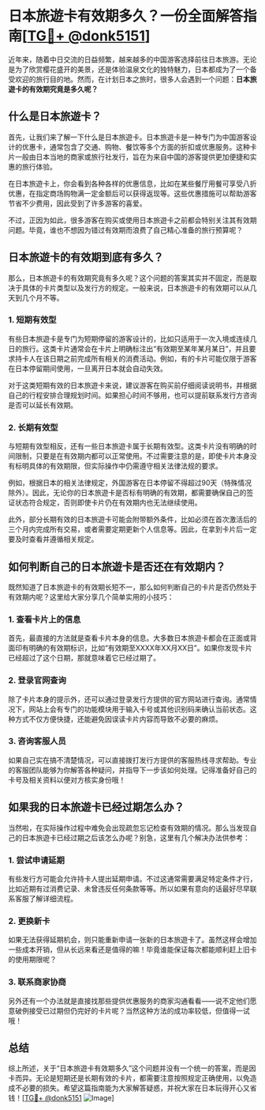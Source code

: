 # 日本旅遊卡有效期多久？一份全面解答指南[[TG💪+ @donk5151](https://t.me/s/donk5151)]

近年来，随着中日交流的日益频繁，越来越多的中国游客选择前往日本旅游。无论是为了欣赏樱花盛开的美景，还是体验温泉文化的独特魅力，日本都成为了一个备受欢迎的旅行目的地。然而，在计划日本之旅时，很多人会遇到一个问题：**日本旅遊卡的有效期究竟是多久呢？**

## 什么是日本旅遊卡？

首先，让我们来了解一下什么是日本旅遊卡。日本旅遊卡是一种专门为中国游客设计的优惠卡，通常包含了交通、购物、餐饮等多个方面的折扣或优惠服务。这种卡片一般由日本当地的商家或旅行社发行，旨在为来自中国的游客提供更加便捷和实惠的旅行体验。

在日本旅遊卡上，你会看到各种各样的优惠信息，比如在某些餐厅用餐可享受八折优惠，在指定商场购物满一定金额后可以获得返现等。这些优惠措施可以帮助游客节省不少费用，因此受到了许多游客的喜爱。

不过，正因为如此，很多游客在购买或使用日本旅遊卡之前都会特别关注其有效期问题。毕竟，谁也不想因为错过有效期而浪费了自己精心准备的旅行预算呢？

## 日本旅遊卡的有效期到底有多久？

那么，日本旅遊卡的有效期究竟有多久呢？这个问题的答案其实并不固定，而是取决于具体的卡片类型以及发行方的规定。一般来说，日本旅遊卡的有效期可以从几天到几个月不等。

### 1. 短期有效型

有些日本旅遊卡是专门为短期停留的游客设计的，比如只适用于一次入境或连续几日的旅行。这类卡片通常会在卡片上明确标注出“有效期至某年某月某日”，并且要求持卡人在该日期之前完成所有相关的消费活动。例如，有的卡片可能仅限于游客在日本停留期间使用，一旦离开日本就会自动失效。

对于这类短期有效的日本旅遊卡来说，建议游客在购买前仔细阅读说明书，并根据自己的行程安排合理规划时间。如果担心时间不够用，也可以提前联系发行方咨询是否可以延长有效期。

### 2. 长期有效型

与短期有效型相反，还有一些日本旅遊卡属于长期有效型。这类卡片没有明确的时间限制，只要是在有效期内都可以正常使用。不过需要注意的是，即使卡片本身没有标明具体的有效期限，但实际操作中仍需遵守相关法律法规的要求。

例如，根据日本的相关法律规定，外国游客在日本停留不得超过90天（特殊情况除外）。因此，无论你的日本旅遊卡是否标有明确的有效期，都需要确保自己的签证状态符合规定，否则即使卡片仍在有效期内也无法继续使用。

此外，部分长期有效的日本旅遊卡可能会附带额外条件，比如必须在首次激活后的三个月内完成所有交易，或者需要定期更新个人信息等。因此，在拿到卡片后一定要及时查看并遵循相关规定。

## 如何判断自己的日本旅遊卡是否还在有效期内？

既然知道了日本旅遊卡的有效期长短不一，那么如何判断自己的卡片是否仍然处于有效期内呢？这里给大家分享几个简单实用的小技巧：

### 1. 查看卡片上的信息

首先，最直接的方法就是查看卡片本身的信息。大多数日本旅遊卡都会在正面或背面印有明确的有效期标识，比如“有效期至XXXX年XX月XX日”。如果你发现卡片已经超过了这个日期，那就意味着它已经过期了。

### 2. 登录官网查询

除了卡片本身的提示外，还可以通过登录发行方提供的官方网站进行查询。通常情况下，网站上会有专门的功能模块用于输入卡号或其他识别码来确认当前状态。这种方式不仅方便快捷，还能避免因误读卡片内容而导致不必要的麻烦。

### 3. 咨询客服人员

如果自己实在搞不清楚情况，可以直接拨打发行方提供的客服热线寻求帮助。专业的客服团队能够为你解答各种疑问，并指导下一步该如何处理。记得准备好自己的卡号及相关资料以便对方核实身份哦！

## 如果我的日本旅遊卡已经过期怎么办？

当然啦，在实际操作过程中难免会出现疏忽忘记检查有效期的情况。那么当发现自己的日本旅遊卡已经过期之后该怎么办呢？别急，这里有几个解决办法供参考：

### 1. 尝试申请延期

有些发行方可能会允许持卡人提出延期申请。不过这通常需要满足特定条件才行，比如近期有过消费记录、未曾违反任何条款等等。所以如果有意向的话最好尽早联系客服了解详细流程。

### 2. 更换新卡

如果无法获得延期机会，则只能重新申请一张新的日本旅遊卡了。虽然这样会增加一些成本开销，但从长远来看还是值得的嘛！毕竟谁能保证每次都能顺利赶上旧卡的使用期限呢？

### 3. 联系商家协商

另外还有一个办法就是直接找那些提供优惠服务的商家沟通看看——说不定他们愿意破例接受已过期但仍完好的卡片呢？当然这种方法的成功率较低，但值得一试哦！

## 总结

综上所述，关于“日本旅遊卡有效期多久”这个问题并没有一个统一的答案，而是因卡而异。无论是短期还是长期有效的卡片，都需要注意按照规定正确使用，以免造成不必要的损失。希望这篇指南能为大家解答疑惑，并祝大家在日本玩得开心又省钱！[[TG💪+ @donk5151](https://t.me/s/donk5151) ![Image](https://i.postimg.cc/rwNCRYN7/Snipaste-2025-04-30-17-27-05.png)]